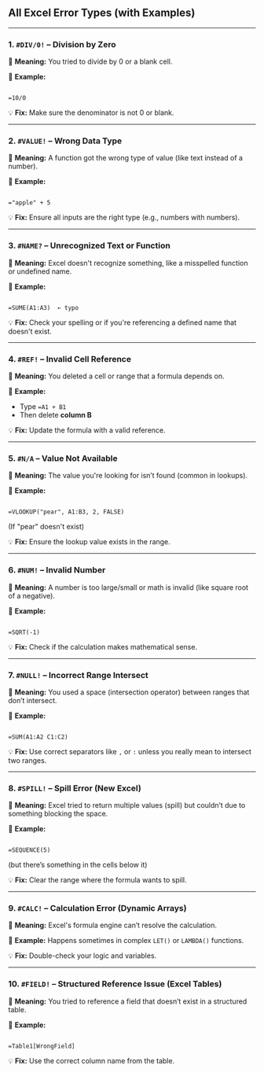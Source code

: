 ##  All Excel Error Types (with Examples)

------

### 1. `#DIV/0!` – **Division by Zero**

📌 **Meaning:** You tried to divide by 0 or a blank cell.

🧪 **Example:**

```

=10/0
```

💡 **Fix:** Make sure the denominator is not 0 or blank.

------

### 2. `#VALUE!` – **Wrong Data Type**

📌 **Meaning:** A function got the wrong type of value (like text instead of a number).

🧪 **Example:**

```

="apple" + 5
```

💡 **Fix:** Ensure all inputs are the right type (e.g., numbers with numbers).

------

### 3. `#NAME?` – **Unrecognized Text or Function**

📌 **Meaning:** Excel doesn't recognize something, like a misspelled function or undefined name.

🧪 **Example:**

```

=SUME(A1:A3)  ← typo
```

💡 **Fix:** Check your spelling or if you're referencing a defined name that doesn't exist.

------

### 4. `#REF!` – **Invalid Cell Reference**

📌 **Meaning:** You deleted a cell or range that a formula depends on.

🧪 **Example:**

- Type `=A1 + B1`
- Then delete **column B**

💡 **Fix:** Update the formula with a valid reference.

------

### 5. `#N/A` – **Value Not Available**

📌 **Meaning:** The value you're looking for isn’t found (common in lookups).

🧪 **Example:**

```

=VLOOKUP("pear", A1:B3, 2, FALSE)
```

(If "pear" doesn't exist)

💡 **Fix:** Ensure the lookup value exists in the range.

------

### 6. `#NUM!` – **Invalid Number**

📌 **Meaning:** A number is too large/small or math is invalid (like square root of a negative).

🧪 **Example:**

```

=SQRT(-1)
```

💡 **Fix:** Check if the calculation makes mathematical sense.

------

### 7. `#NULL!` – **Incorrect Range Intersect**

📌 **Meaning:** You used a space (intersection operator) between ranges that don’t intersect.

🧪 **Example:**

```

=SUM(A1:A2 C1:C2)
```

💡 **Fix:** Use correct separators like `,` or `:` unless you really mean to intersect two ranges.

------

### 8. `#SPILL!` – **Spill Error (New Excel)**

📌 **Meaning:** Excel tried to return multiple values (spill) but couldn’t due to something blocking the space.

🧪 **Example:**

```

=SEQUENCE(5)
```

(but there’s something in the cells below it)

💡 **Fix:** Clear the range where the formula wants to spill.

------

### 9. `#CALC!` – **Calculation Error (Dynamic Arrays)**

📌 **Meaning:** Excel's formula engine can’t resolve the calculation.

🧪 **Example:** Happens sometimes in complex `LET()` or `LAMBDA()` functions.

💡 **Fix:** Double-check your logic and variables.

------

### 10. `#FIELD!` – **Structured Reference Issue (Excel Tables)**

📌 **Meaning:** You tried to reference a field that doesn’t exist in a structured table.

🧪 **Example:**

```

=Table1[WrongField]
```

💡 **Fix:** Use the correct column name from the table.